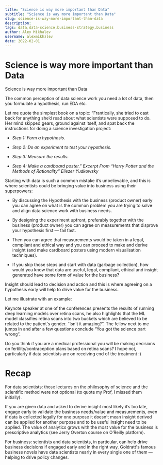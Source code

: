 ```yaml
---
title: "Science is way more important than Data"
subtitle: "Science is way more important than Data"
slug: science-is-way-more-important-than-data
description: 
tags: data,data-science,business-strategy,business
author: Alex Mikhalev
username: alexmikhalev
date: 2022-02-01
---
```


# Science is way more important than Data

Science is way more important than Data

The common perception of data science work you need a lot of data, then you formulate a hypothesis, run EDA etc.

Let me quote the simplest book on a topic: “Frantically, she tried to cast back for anything she’d read about what scientists were supposed to do. Her mind skipped gears, ground against itself, and spat back the instructions for doing a science investigation project:

* *Step 1: Form a hypothesis.*

* *Step 2: Do an experiment to test your hypothesis.*

* *Step 3: Measure the results.*

* *Step 4: Make a cardboard poster.”*
*Excerpt From “Harry Potter and the Methods of Rationality” Eliezer Yudkowsky*

Starting with data is such a common mistake it’s unbelievable, and this is where scientists could be bringing value into business using their superpowers:

* By discussing the Hypothesis with the business (product owner) early you can agree on what is the common problem you are trying to solve and align data science work with business needs.

* By designing the experiment upfront, preferably together with the business (product owner) you can agree on measurements that disprove your hypothesis first — fail fast.

* Then you can agree that measurements would be taken in a legal, compliant and ethical way and you can proceed to make and derive insight (and make cardboard posters using modern visualisation techniques).

* If you skip those steps and start with data (garbage collection), how would you know that data are useful, legal, compliant, ethical and insight generated have some form of value for the business?

Insight should lead to decision and action and this is where agreeing on a hypothesis early will help to drive value for the business.

Let me illustrate with an example:

Keynote speaker at one of the conferences presents the results of running deep learning models over retina scans, he also highlights that the ML model classifies retina scans into two buckets which are believed to be related to the patient's gender. “Isn’t it amazing?”. The fellow next to me jumps in and after a few questions conclude “You got the science part wrong”.

Do you think if you are a medical professional you will be making decisions on fertility/contraception plans based on retina scans? I hope not, particularly if data scientists are on receiving end of the treatment :)

# Recap

For data scientists: those lectures on the philosophy of science and the scientific method were not optional (to quote my Prof, I missed them initially).

If you are given data and asked to derive insight most likely it’s too late, engage early to validate the business needs/value and measurements, even if data is collected legally for one purpose it doesn’t mean insight derived can be applied for another purpose and to be useful insight need to be applied. The value of analytics grows with the most value for the business is prescriptive analytics (see Jerry Overton course on O’Reilly platform).

For business: scientists and data scientists, in particular, can help drive business decisions if engaged early and in the right way, Goldratt's famous business novels have data scientists nearly in every single one of them — helping to drive policy changes.

